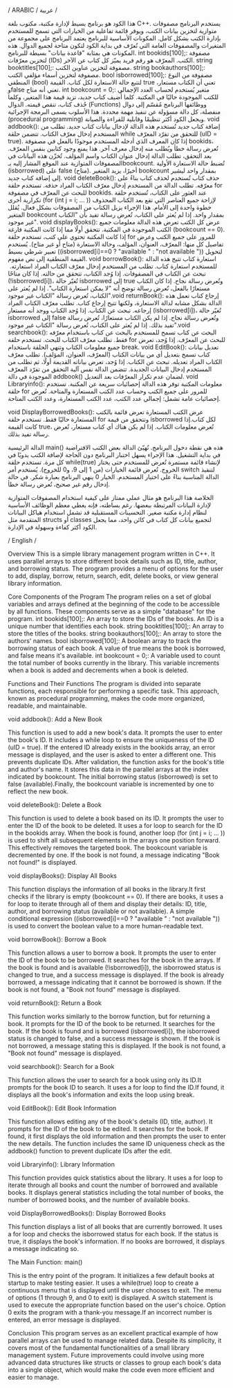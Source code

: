 / ARABIC / عربية /
 
 هذا الكود هو برنامج بسيط لإدارة مكتبة، مكتوب بلغة C++. يستخدم البرنامج مصفوفات متوازية لتخزين بيانات الكتب، ويوفر قائمة تفاعلية من الخيارات التي تسمح للمستخدم بإدارة الكتب بشكل كامل.
​المكونات الأساسية للبرنامج
​يعتمد البرنامج على مجموعة من المتغيرات والمصفوفات العامة التي تُعرّف في بداية الكود لتكون متاحة لجميع الدوال. هذه المكونات هي بمثابة "قاعدة بيانات" بسيطة للبرنامج.
​int bookids[100];: مصفوفة لتخزين معرّفات (IDs) الكتب. المعرّف هو رقم فريد يميّز كل كتاب عن الآخر.
​string booktitles[100];: مصفوفة لتخزين عناوين الكتب.
​string bookauthors[100];: مصفوفة لتخزين أسماء مؤلفي الكتب.
​bool isborrowed[100];: مصفوفة من النوع المنطقي (bool) لتتبع حالة الاستعارة لكل كتاب. القيمة true تعني أن الكتاب مستعار، وfalse تعني أنه متاح.
​int bookcount = 0;: متغير يُستخدم لحساب العدد الإجمالي للكتب الموجودة حاليًا في المكتبة. كلما أُضيف كتاب جديد، تزيد قيمة هذا المتغير، وكلما حُذف كتاب، تنقص قيمته.
​الدوال (Functions) ووظائفها
​البرنامج مُقسّم إلى دوال منفصلة، كل دالة مسؤولة عن تنفيذ مهمة محددة. هذا الأسلوب يسمى البرمجة الإجرائية (procedural programming) ويجعل الكود أكثر تنظيمًا وقابلية للقراءة والصيانة.
​void addbook(): إضافة كتاب جديد
​تُستخدم هذه الدالة لإدخال بيانات كتاب جديد.
​تطلب من المستخدم إدخال معرّف الكتاب.
​تتضمن حلقة while للتحقق من تفرّد المعرّف (uID = true). إذا كان المعرف الذي أدخله المستخدم موجودًا بالفعل في مصفوفة bookids، تُعرض رسالة خطأ ويُطلب منه إدخال معرف آخر. هذا يمنع وجود كتابين بنفس المعرّف.
​بعد التحقق، تطلب الدالة إدخال عنوان الكتاب واسم المؤلف.
​تُخزّن هذه البيانات في المصفوفات المتوازية عند الموقع المشار إليه بـbookcount.
​تُضبط حالة الاستعارة الأولية (isborrowed) على false (متاح).
​أخيرًا، يزيد المتغير bookcount بمقدار واحد ليشير إلى إضافة كتاب جديد.
​void deleteBook(): حذف كتاب
​تُستخدم لحذف كتاب بناءً على معرّفه.
​تطلب الدالة من المستخدم إدخال معرّف الكتاب المراد حذفه.
​تستخدم حلقة for للبحث عن المعرّف في مصفوفة bookids.
​عند العثور على الكتاب، تُستخدم حلقة تكرارية أخرى (for (int j = i; ... )) لإزاحة جميع العناصر التي تقع بعد الكتاب المحذوف خطوة واحدة إلى الأمام. هذا الإجراء يزيل الكتاب من المصفوفات بشكل فعال.
​يُقلل المتغير bookcount بمقدار واحد.
​إذا لم يُعثر على الكتاب، تُعرض رسالة تفيد بأن "الكتاب غير موجود".
​void displayBooks(): عرض كل الكتب
​تعرض هذه الدالة معلومات جميع الكتب الموجودة في المكتبة.
​تتحقق أولًا مما إذا كانت المكتبة فارغة (bookcount == 0).
​إذا كانت المكتبة تحتوي على كتب، تستخدم حلقة for للمرور على جميع الكتب وعرض تفاصيل كل منها: المعرّف، العنوان، المؤلف، وحالة الاستعارة (متاح أو غير متاح).
​يُستخدم تعبير شرطي بسيط ((isborrowed[i]==0 ? "available " : "not available ")) لتحويل القيمة المنطقية إلى نص مفهوم.
​void borrowBook(): استعارة كتاب
​تتيح هذه الدالة للمستخدم استعارة كتاب.
​تطلب من المستخدم إدخال معرّف الكتاب المراد استعارته.
​تبحث عن الكتاب في المصفوفات.
​إذا وُجد الكتاب، تتحقق من حالته. إذا كان متاحًا (!isborrowed[i])، تُغيّر حالة isborrowed إلى true وتُعرض رسالة نجاح.
​إذا كان الكتاب مستعارًا بالفعل، تُعرض رسالة توضح أنه "لا يمكن استعارة الكتاب".
​إذا لم يُعثر على الكتاب، تُعرض رسالة "الكتاب غير موجود".
​void returnBook(): إرجاع كتاب
​تعمل هذه الدالة بشكل مشابه لدالة الاستعارة، ولكنها تتيح إرجاع كتاب.
​تطلب معرّف الكتاب المراد إرجاعه.
​تبحث عن الكتاب.
​إذا وُجد الكتاب ووجد أنه مستعار (isborrowed[i])، تُغيّر حالة isborrowed إلى false وتُعرض رسالة نجاح.
​إذا لم يكن الكتاب مستعارًا، تُعرض رسالة تفيد بذلك.
​إذا لم يُعثر على الكتاب، تُعرض رسالة "الكتاب غير موجود".
​void searchbook(): البحث عن كتاب
​تسمح للمستخدم بالبحث عن كتاب باستخدام معرّفه فقط.
​تطلب معرّف الكتاب للبحث.
​تستخدم حلقة for للبحث عن المعرّف.
​إذا وُجد، تعرض جميع معلومات الكتاب وتنهي الحلقة باستخدام break.
​void EditBook(): تعديل بيانات كتاب
​تسمح بتعديل أي من بيانات الكتاب (المعرّف، العنوان، المؤلف).
​تطلب معرّف الكتاب المراد تعديله.
​تبحث عن الكتاب.
​إذا وُجد، تعرض بياناته القديمة أولًا، ثم تطلب من المستخدم إدخال البيانات الجديدة.
​تتضمن الدالة نفس آلية التحقق من تفرّد المعرّف الموجودة في دالة addbook() لضمان عدم تكرار المعرّفات بعد التعديل.
​void Libraryinfo(): معلومات المكتبة
​توفر هذه الدالة إحصائيات سريعة عن المكتبة.
​تستخدم حلقة for للمرور على جميع الكتب وحساب عدد الكتب المستعارة والمتاحة.
​تُعرض إحصائيات عامة تشمل: إجمالي عدد الكتب، عدد الكتب المستعارة، وعدد الكتب المتاحة.

​void DisplayBorrowedBooks(): عرض الكتب المستعارة
​تعرض قائمة بالكتب المستعارة حاليًا فقط.
​تستخدم حلقة for وتتحقق من قيمة isborrowed لكل كتاب.
​إذا كانت القيمة true، تُعرض معلومات الكتاب.
​إذا لم يكن هناك أي كتاب مستعار، تُعرض رسالة تفيد بذلك.

​الدالة الرئيسية main()
​هذه هي نقطة دخول البرنامج.
​تُهيّئ الدالة بعض الكتب الافتراضية في بداية التشغيل. هذا الإجراء يسهل اختبار البرنامج دون الحاجة لإضافة الكتب يدويًا في كل مرة.
​تستخدم حلقة while(true) لإنشاء قائمة مستمرة تُعرض للمستخدم حتى يختار الخروج.
​تُعرض قائمة الخيارات (من 1 إلى 9، و0 للخروج).
​يُستخدم أمر switch لتنفيذ الدالة المناسبة بناءً على اختيار المستخدم.
​الخيار 0 ينهي البرنامج بعبارة شكر.
​في حالة إدخال رقم غير صحيح، تُعرض رسالة خطأ.

​الخلاصة
​هذا البرنامج هو مثال عملي ممتاز على كيفية استخدام المصفوفات المتوازية لإدارة البيانات المرتبطة ببعضها. رغم بساطته، فإنه يغطي معظم الوظائف الأساسية لنظام إدارة مكتبة صغير.
التحسينات المستقبلية قد تشمل استخدام هياكل البيانات المتقدمة مثل structs أو classes لتجميع بيانات كل كتاب في كائن واحد، مما يجعل الكود أكثر كفاءة وسهولة في الإدارة.

/ English /

Overview
​This is a simple library management program written in C++. It uses parallel arrays to store different book details such as ID, title, author, and borrowing status. The program provides a menu of options for the user to add, display, borrow, return, search, edit, delete books, or view general library information.

​Core Components of the Program
​The program relies on a set of global variables and arrays defined at the beginning of the code to be accessible by all functions. These components serve as a simple "database" for the program.
​int bookids[100];: An array to store the IDs of the books. An ID is a unique number that identifies each book.
​string booktitles[100];: An array to store the titles of the books.
​string bookauthors[100];: An array to store the authors' names.
​bool isborrowed[100];: A boolean array to track the borrowing status of each book. A value of true means the book is borrowed, and false means it's available.
​int bookcount = 0;: A variable used to count the total number of books currently in the library. This variable increments when a book is added and decrements when a book is deleted.

​Functions and Their Functions
​The program is divided into separate functions, each responsible for performing a specific task. This approach, known as procedural programming, makes the code more organized, readable, and maintainable.

​void addbook(): Add a New Book

​This function is used to add a new book's data.
​It prompts the user to enter the book's ID.
​It includes a while loop to ensure the uniqueness of the ID (uID = true). If the entered ID already exists in the bookids array, an error message is displayed, and the user is asked to enter a different one. This prevents duplicate IDs.
​After validation, the function asks for the book's title and author's name.
​It stores this data in the parallel arrays at the index indicated by bookcount.
​The initial borrowing status (isborrowed) is set to false (available).
​Finally, the bookcount variable is incremented by one to reflect the new book.

​void deleteBook(): Delete a Book

​This function is used to delete a book based on its ID.
​It prompts the user to enter the ID of the book to be deleted.
​It uses a for loop to search for the ID in the bookids array.
​When the book is found, another loop (for (int j = i; ... )) is used to shift all subsequent elements in the arrays one position forward. This effectively removes the targeted book.
​The bookcount variable is decremented by one.
​If the book is not found, a message indicating "Book not found!" is displayed.

​void displayBooks(): Display All Books

​This function displays the information of all books in the library.
​It first checks if the library is empty (bookcount == 0).
​If there are books, it uses a for loop to iterate through all of them and display their details: ID, title, author, and borrowing status (available or not available).
​A simple conditional expression ((isborrowed[i]==0 ? "available " : "not available ")) is used to convert the boolean value to a more human-readable text.

​void borrowBook(): Borrow a Book

​This function allows a user to borrow a book.
​It prompts the user to enter the ID of the book to be borrowed.
​It searches for the book in the arrays.
​If the book is found and is available (!isborrowed[i]), the isborrowed status is changed to true, and a success message is displayed.
​If the book is already borrowed, a message indicating that it cannot be borrowed is shown.
​If the book is not found, a "Book not found" message is displayed.

​void returnBook(): Return a Book

​This function works similarly to the borrow function, but for returning a book.
​It prompts for the ID of the book to be returned.
​It searches for the book.
​If the book is found and is borrowed (isborrowed[i]), the isborrowed status is changed to false, and a success message is shown.
​If the book is not borrowed, a message stating this is displayed.
​If the book is not found, a "Book not found" message is displayed.

​void searchbook(): Search for a Book

​This function allows the user to search for a book using only its ID.
​It prompts for the book ID to search.
​It uses a for loop to find the ID.
​If found, it displays all the book's information and exits the loop using break.

​void EditBook(): Edit Book Information

​This function allows editing any of the book's details (ID, title, author).
​It prompts for the ID of the book to be edited.
​It searches for the book.
​If found, it first displays the old information and then prompts the user to enter the new details.
​The function includes the same ID uniqueness check as the addbook() function to prevent duplicate IDs after the edit.

​void Libraryinfo(): Library Information

​This function provides quick statistics about the library.
​It uses a for loop to iterate through all books and count the number of borrowed and available books.
​It displays general statistics including the total number of books, the number of borrowed books, and the number of available books.

​void DisplayBorrowedBooks(): Display Borrowed Books

​This function displays a list of all books that are currently borrowed.
​It uses a for loop and checks the isborrowed status for each book.
​If the status is true, it displays the book's information.
​If no books are borrowed, it displays a message indicating so.

​The Main Function: main()

​This is the entry point of the program.
​It initializes a few default books at startup to make testing easier.
​It uses a while(true) loop to create a continuous menu that is displayed until the user chooses to exit.
​The menu of options (1 through 9, and 0 to exit) is displayed.
​A switch statement is used to execute the appropriate function based on the user's choice.
​Option 0 exits the program with a thank-you message.
​If an incorrect number is entered, an error message is displayed.

​Conclusion
​This program serves as an excellent practical example of how parallel arrays can be used to manage related data. Despite its simplicity, it covers most of the fundamental functionalities of a small library management system. Future improvements could involve using more advanced data structures like structs or classes to group each book's data into a single object, which would make the code even more efficient and easier to manage.
